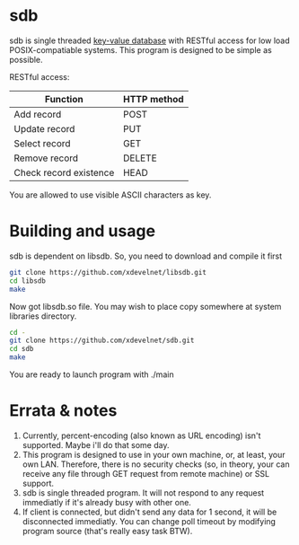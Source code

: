# sdb
sdb is single threaded [key-value database](https://en.wikipedia.org/wiki/Key-value_database) with RESTful access for low load POSIX-compatiable systems. This program is designed to be simple as possible.

RESTful access:

|       Function        |      HTTP method       |
|-----------------------|------------------------|
|   Add record   |         POST           |
|   Update record   |         PUT            |
|    Select record     |         GET            |
|    Remove record    |        DELETE          |
|Check record existence|         HEAD           |

You are allowed to use visible ASCII characters as key.

# Building and usage

sdb is dependent on libsdb. So, you need to download and compile it first
```bash
git clone https://github.com/xdevelnet/libsdb.git
cd libsdb
make
```
Now got libsdb.so file. You may wish to place copy somewhere at system libraries directory.
```bash
cd -
git clone https://github.com/xdevelnet/sdb.git
cd sdb
make
```
You are ready to launch program with ./main

# Errata & notes

1. Currently, percent-encoding (also known as URL encoding) isn't supported. Maybe i'll do that some day.
2. This program is designed to use in your own machine, or, at least, your own LAN. Therefore, there is no security checks (so, in theory, your can receive any file through GET request from remote machine) or SSL support.
3. sdb is single threaded program. It will not respond to any request immediatly if it's already busy with other one.
4. If client is connected, but didn't send any data for 1 second, it will be disconnected immediatly. You can change poll timeout by modifying program source (that's really easy task BTW).
